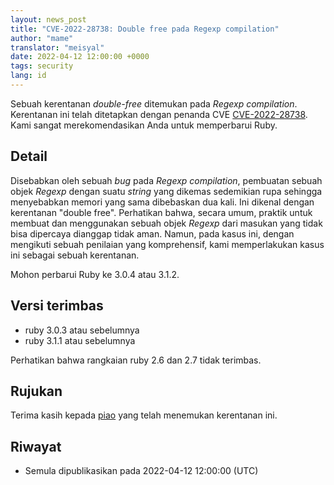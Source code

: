 ```yaml
---
layout: news_post
title: "CVE-2022-28738: Double free pada Regexp compilation"
author: "mame"
translator: "meisyal"
date: 2022-04-12 12:00:00 +0000
tags: security
lang: id
---
```


Sebuah kerentanan *double-free* ditemukan pada *Regexp compilation*.
Kerentanan ini telah ditetapkan dengan penanda CVE
[CVE-2022-28738](https://www.cve.org/CVERecord?id=CVE-2022-28738).
Kami sangat merekomendasikan Anda untuk memperbarui Ruby.

## Detail

Disebabkan oleh sebuah *bug* pada *Regexp compilation*, pembuatan sebuah objek
*Regexp* dengan suatu *string* yang dikemas sedemikian rupa sehingga menyebabkan
memori yang sama dibebaskan dua kali. Ini dikenal dengan kerentanan "double free".
Perhatikan bahwa, secara umum, praktik untuk membuat dan menggunakan sebuah
objek *Regexp* dari masukan yang tidak bisa dipercaya dianggap tidak aman.
Namun, pada kasus ini, dengan mengikuti sebuah penilaian yang komprehensif, kami
memperlakukan kasus ini sebagai sebuah kerentanan.

Mohon perbarui Ruby ke 3.0.4 atau 3.1.2.

## Versi terimbas

* ruby 3.0.3 atau sebelumnya
* ruby 3.1.1 atau sebelumnya

Perhatikan bahwa rangkaian ruby 2.6 dan 2.7 tidak terimbas.

## Rujukan

Terima kasih kepada [piao](https://hackerone.com/piao?type=user) yang telah
menemukan kerentanan ini.

## Riwayat

* Semula dipublikasikan pada 2022-04-12 12:00:00 (UTC)
